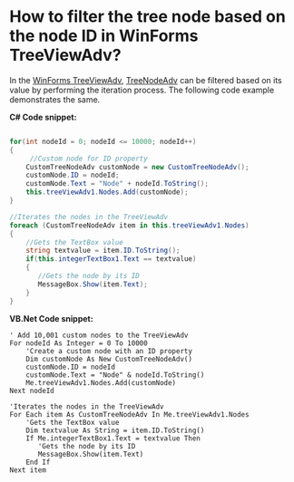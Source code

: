 # How to filter the tree node based on the node ID in WinForms TreeViewAdv?

In the [WinForms TreeViewAdv](https://help.syncfusion.com/cr/windowsforms/Syncfusion.Windows.Forms.Tools.TreeViewAdv.html), [TreeNodeAdv](https://help.syncfusion.com/cr/windowsforms/Syncfusion.Windows.Forms.Tools.TreeNodeAdv.html) can be filtered based on its value by performing the iteration process. The following code example demonstrates the same.

**C# Code snippet:**

```C#

for(int nodeId = 0; nodeId <= 10000; nodeId++)
{
     //Custom node for ID property
    CustomTreeNodeAdv customNode = new CustomTreeNodeAdv();
    customNode.ID = nodeId;
    customNode.Text = "Node" + nodeId.ToString();
    this.treeViewAdv1.Nodes.Add(customNode);
}

//Iterates the nodes in the TreeViewAdv
foreach (CustomTreeNodeAdv item in this.treeViewAdv1.Nodes)
{
    //Gets the TextBox value
    string textvalue = item.ID.ToString();
    if(this.integerTextBox1.Text == textvalue)
    {
       //Gets the node by its ID
       MessageBox.Show(item.Text);
    }
}

```

**VB.Net Code snippet:**

```VB
' Add 10,001 custom nodes to the TreeViewAdv
For nodeId As Integer = 0 To 10000
    'Create a custom node with an ID property
    Dim customNode As New CustomTreeNodeAdv()
    customNode.ID = nodeId
    customNode.Text = "Node" & nodeId.ToString()
    Me.treeViewAdv1.Nodes.Add(customNode)
Next nodeId

'Iterates the nodes in the TreeViewAdv
For Each item As CustomTreeNodeAdv In Me.treeViewAdv1.Nodes
    'Gets the TextBox value
    Dim textvalue As String = item.ID.ToString()
    If Me.integerTextBox1.Text = textvalue Then
       'Gets the node by its ID
       MessageBox.Show(item.Text)
    End If
Next item

```
